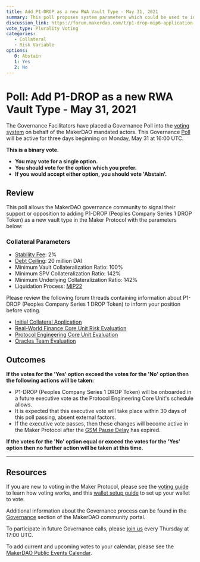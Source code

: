 ```yaml
---
title: Add P1-DROP as a new RWA Vault Type - May 31, 2021
summary: This poll proposes system parameters which could be used to initialize P1-DROP as a new RWA vault type.
discussion_link: https://forum.makerdao.com/t/p1-drop-mip6-application-peoples-company-drop-us-agricultural-real-estate/5518
vote_type: Plurality Voting
categories:
   - Collateral
   - Risk Variable
options:
   0: Abstain
   1: Yes
   2: No
---
```

# Poll: Add P1-DROP as a new RWA Vault Type - May 31, 2021

The Governance Facilitators have placed a Governance Poll into the [voting system](https://vote.makerdao.com/polling) on behalf of the MakerDAO mandated actors. This Governance [Poll](https://community-development.makerdao.com/en/learn/governance/on-chain-gov) will be active for three days beginning on Monday, May 31 at 16:00 UTC.

**This is a binary vote.** 
- **You may vote for a single option.** 
- **You should vote for the option which you prefer.**
- **If you would accept either option, you should vote 'Abstain'.**

## Review

This poll allows the MakerDAO governance community to signal their support or opposition to adding P1-DROP (Peoples Company Series 1 DROP Token) as a new vault type in the Maker Protocol with the parameters below:

### Collateral Parameters

* [Stability Fee](https://community-development.makerdao.com/en/learn/governance/param-stability-fee): 2%
* [Debt Ceiling](https://community-development.makerdao.com/en/learn/governance/param-debt-ceiling): 20 million DAI
* Minimum Vault Collateralization Ratio: 100%
* Minimum SPV Collateralization Ratio: 142%
* Minimum Underlying Collateralization Ratio: 142%
* Liquidation Process: [MIP22](https://mips.makerdao.com/mips/details/MIP22)

Please review the following forum threads containing information about P1-DROP (Peoples Company Series 1 DROP Token) to inform your position before voting.
* [Initial Collateral Application](https://forum.makerdao.com/t/p1-drop-mip6-application-peoples-company-drop-us-agricultural-real-estate/5518)
* [Real-World Finance Core Unit Risk Evaluation](https://forum.makerdao.com/t/p1-drop-mip6-risk-assessment-alternative-equity-advisors-drop-us-agricultural-real-estate/8232)
* [Protocol Engineering Core Unit Evaluation](https://forum.makerdao.com/t/rwa006-pp1drp-p1-drop-mip22-token-protocol-engineering-domain-team-assessment/8418)
* [Oracles Team Evaluation](https://forum.makerdao.com/t/rwa-006-p1-drop-collateral-onboarding-oracle-assessment-mip10c3-sp32/8402)

## Outcomes

**If the votes for the 'Yes' option exceed the votes for the 'No' option then the following actions will be taken:**
* P1-DROP (Peoples Company Series 1 DROP Token) will be onboarded in a future executive vote as the Protocol Engineering Core Unit's schedule allows. 
* It is expected that this executive vote will take place within 30 days of this poll passing, absent external factors.
* If the executive vote passes, then these changes will become active in the Maker Protocol after the [GSM Pause Delay](https://community-development.makerdao.com/en/learn/governance/param-gsm-pause-delay) has expired.

**If the votes for the 'No' option equal or exceed the votes for the 'Yes' option then no further action will be taken at this time.**

---

## Resources

If you are new to voting in the Maker Protocol, please see the [voting guide](https://community-development.makerdao.com/en/learn/governance/how-voting-works/) to learn how voting works, and this [wallet setup guide](https://community-development.makerdao.com/en/learn/governance/voting-setup/) to set up your wallet to vote.

Additional information about the Governance process can be found in the [Governance](https://community-development.makerdao.com/en/learn/governance) section of the MakerDAO community portal.

To participate in future Governance calls, please [join us](https://github.com/makerdao/community/tree/master/governance/governance-and-risk-meetings) every Thursday at 17:00 UTC.

To add current and upcoming votes to your calendar, please see the [MakerDAO Public Events Calendar](https://calendar.google.com/calendar/embed?src=makerdao.com_3efhm2ghipksegl009ktniomdk%40group.calendar.google.com&ctz=UTC&mode=week&showCalendars=0&showPrint=0).
